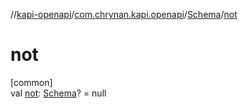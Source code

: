 //[kapi-openapi](../../../index.md)/[com.chrynan.kapi.openapi](../index.md)/[Schema](index.md)/[not](not.md)

# not

[common]\
val [not](not.md): [Schema](index.md)? = null
